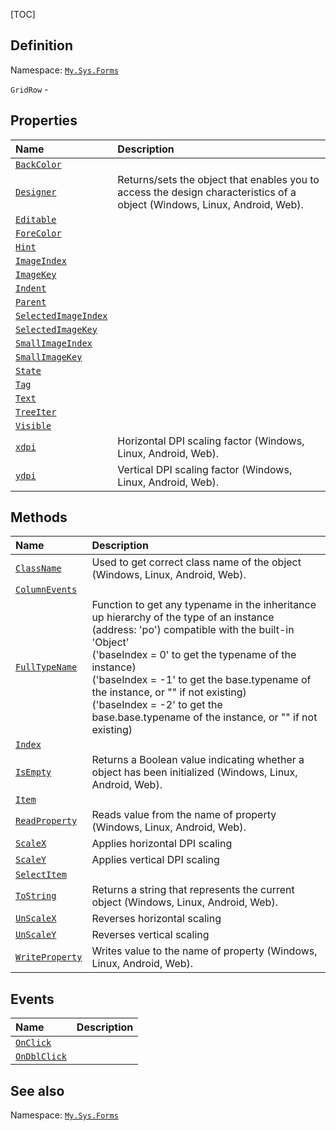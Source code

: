 [TOC]
## Definition
Namespace: [`My.Sys.Forms`](My.Sys.Forms.md)

`GridRow` - 

## Properties
|Name|Description|
| :------------ | :------------ |
|[`BackColor`]("GridRow.BackColor.md")||
|[`Designer`]("My.Sys.Object.Designer.md")|Returns/sets the object that enables you to access the design characteristics of a object (Windows, Linux, Android, Web).|
|[`Editable`]("GridRow.Editable.md")||
|[`ForeColor`]("GridRow.ForeColor.md")||
|[`Hint`]("GridRow.Hint.md")||
|[`ImageIndex`]("GridRow.ImageIndex.md")||
|[`ImageKey`]("GridRow.ImageKey.md")||
|[`Indent`]("GridRow.Indent.md")||
|[`Parent`]("GridRow.Parent.md")||
|[`SelectedImageIndex`]("GridRow.SelectedImageIndex.md")||
|[`SelectedImageKey`]("GridRow.SelectedImageKey.md")||
|[`SmallImageIndex`]("GridRow.SmallImageIndex.md")||
|[`SmallImageKey`]("GridRow.SmallImageKey.md")||
|[`State`]("GridRow.State.md")||
|[`Tag`]("GridRow.Tag.md")||
|[`Text`]("GridRow.Text.md")||
|[`TreeIter`]("GridRow.TreeIter.md")||
|[`Visible`]("GridRow.Visible.md")||
|[`xdpi`]("My.Sys.Object.xdpi.md")|Horizontal DPI scaling factor (Windows, Linux, Android, Web).|
|[`ydpi`]("My.Sys.Object.ydpi.md")|Vertical DPI scaling factor (Windows, Linux, Android, Web).|

## Methods
|Name|Description|
| :------------ | :------------ |
|[`ClassName`]("My.Sys.Object.ClassName.md")|Used to get correct class name of the object (Windows, Linux, Android, Web).|
|[`ColumnEvents`]("GridRow.ColumnEvents.md")||
|[`FullTypeName`]("My.Sys.Object.FullTypeName.md")|Function to get any typename in the inheritance up hierarchy of the type of an instance (address: 'po') compatible with the built-in 'Object' <br>  ('baseIndex =  0' to get the typename of the instance) <br>  ('baseIndex = -1' to get the base.typename of the instance, or "" if not existing) <br>  ('baseIndex = -2' to get the base.base.typename of the instance, or "" if not existing)|
|[`Index`]("GridRow.Index.md")||
|[`IsEmpty`]("My.Sys.Object.IsEmpty.md")|Returns a Boolean value indicating whether a object has been initialized (Windows, Linux, Android, Web).|
|[`Item`]("GridRow.Item.md")||
|[`ReadProperty`]("My.Sys.Object.ReadProperty.md")|Reads value from the name of property (Windows, Linux, Android, Web).|
|[`ScaleX`]("My.Sys.Object.ScaleX.md")|Applies horizontal DPI scaling|
|[`ScaleY`]("My.Sys.Object.ScaleY.md")|Applies vertical DPI scaling|
|[`SelectItem`]("GridRow.SelectItem.md")||
|[`ToString`]("My.Sys.Object.ToString.md")|Returns a string that represents the current object (Windows, Linux, Android, Web).|
|[`UnScaleX`]("My.Sys.Object.UnScaleX.md")|Reverses horizontal scaling|
|[`UnScaleY`]("My.Sys.Object.UnScaleY.md")|Reverses vertical scaling|
|[`WriteProperty`]("My.Sys.Object.WriteProperty.md")|Writes value to the name of property (Windows, Linux, Android, Web).|
## Events
|Name|Description|
| :------------ | :------------ |
|[`OnClick`]("GridRow.OnClick.md") ||
|[`OnDblClick`]("GridRow.OnDblClick.md") ||
## See also
Namespace: [`My.Sys.Forms`](My.Sys.Forms.md)
